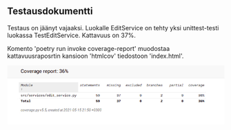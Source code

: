 ## Testausdokumentti

Testaus on jäänyt vajaaksi. Luokalle EditService on tehty yksi unittest-testi luokassa TestEditService. Kattavuus on 37%.

Komento 'poetry run invoke coverage-report' muodostaa kattavuusraposrtin kansioon 'htmlcov' tiedostoon 'index.html'.


![kattavuus](kuvat/kattavuus.jpg "kattavuus")
